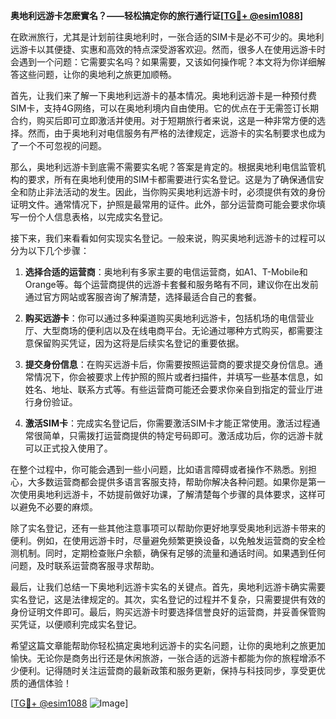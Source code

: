 **奥地利远游卡怎麽實名？——轻松搞定你的旅行通行证[[TG💪+ @esim1088](https://t.me/s/esim1088)]**

在欧洲旅行，尤其是计划前往奥地利时，一张合适的SIM卡是必不可少的。奥地利远游卡以其便捷、实惠和高效的特点深受游客欢迎。然而，很多人在使用远游卡时会遇到一个问题：它需要实名吗？如果需要，又该如何操作呢？本文将为你详细解答这些问题，让你的奥地利之旅更加顺畅。

首先，让我们来了解一下奥地利远游卡的基本情况。奥地利远游卡是一种预付费SIM卡，支持4G网络，可以在奥地利境内自由使用。它的优点在于无需签订长期合约，购买后即可立即激活并使用。对于短期旅行者来说，这是一种非常方便的选择。然而，由于奥地利对电信服务有严格的法律规定，远游卡的实名制要求也成为了一个不可忽视的问题。

那么，奥地利远游卡到底需不需要实名呢？答案是肯定的。根据奥地利电信监管机构的要求，所有在奥地利使用的SIM卡都需要进行实名登记。这是为了确保通信安全和防止非法活动的发生。因此，当你购买奥地利远游卡时，必须提供有效的身份证明文件。通常情况下，护照是最常用的证件。此外，部分运营商可能会要求你填写一份个人信息表格，以完成实名登记。

接下来，我们来看看如何实现实名登记。一般来说，购买奥地利远游卡的过程可以分为以下几个步骤：

1. **选择合适的运营商**：奥地利有多家主要的电信运营商，如A1、T-Mobile和Orange等。每个运营商提供的远游卡套餐和服务略有不同，建议你在出发前通过官方网站或客服咨询了解清楚，选择最适合自己的套餐。

2. **购买远游卡**：你可以通过多种渠道购买奥地利远游卡，包括机场的电信营业厅、大型商场的便利店以及在线电商平台。无论通过哪种方式购买，都需要注意保留购买凭证，因为这将是后续实名登记的重要依据。

3. **提交身份信息**：在购买远游卡后，你需要按照运营商的要求提交身份信息。通常情况下，你会被要求上传护照的照片或者扫描件，并填写一些基本信息，如姓名、地址、联系方式等。有些运营商可能还会要求你亲自到指定的营业厅进行身份验证。

4. **激活SIM卡**：完成实名登记后，你需要激活SIM卡才能正常使用。激活过程通常很简单，只需拨打运营商提供的特定号码即可。激活成功后，你的远游卡就可以正式投入使用了。

在整个过程中，你可能会遇到一些小问题，比如语言障碍或者操作不熟悉。别担心，大多数运营商都会提供多语言客服支持，帮助你解决各种问题。如果你是第一次使用奥地利远游卡，不妨提前做好功课，了解清楚每个步骤的具体要求，这样可以避免不必要的麻烦。

除了实名登记，还有一些其他注意事项可以帮助你更好地享受奥地利远游卡带来的便利。例如，在使用远游卡时，尽量避免频繁更换设备，以免触发运营商的安全检测机制。同时，定期检查账户余额，确保有足够的流量和通话时间。如果遇到任何问题，及时联系运营商客服寻求帮助。

最后，让我们总结一下奥地利远游卡实名的关键点。首先，奥地利远游卡确实需要实名登记，这是法律规定的。其次，实名登记的过程并不复杂，只需要提供有效的身份证明文件即可。最后，购买远游卡时要选择信誉良好的运营商，并妥善保管购买凭证，以便顺利完成实名登记。

希望这篇文章能帮助你轻松搞定奥地利远游卡的实名问题，让你的奥地利之旅更加愉快。无论你是商务出行还是休闲旅游，一张合适的远游卡都能为你的旅程增添不少便利。记得随时关注运营商的最新政策和服务更新，保持与科技同步，享受更优质的通信体验！

[[TG💪+ @esim1088](https://t.me/s/esim1088) ![Image](https://i.postimg.cc/4NQfJmqS/Snipaste-2025-05-13-00-14-12.png)]